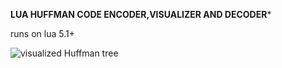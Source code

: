 **LUA HUFFMAN CODE ENCODER,VISUALIZER AND DECODER***

runs on lua 5.1+

![visualized Huffman tree](http://url/to/img.png)
